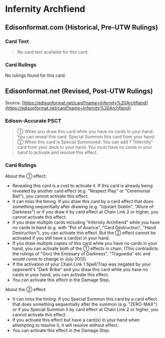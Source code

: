 # Infernity Archfiend

## Edisonformat.com (Historical, Pre-UTW Rulings)

### Card Text

> No card text available for this card.

### Card Rulings

No rulings found for this card.

## Edisonformat.net (Revised, Post-UTW Rulings)

Source: [https://edisonformat.net/card?name=Infernity%20Archfiend](https://edisonformat.net/card?name=Infernity%20Archfiend)

### Edison-Accurate PSCT

> ① When you draw this card while you have no cards in your hand: You can reveal this card; Special Summon this card from your hand.
> ② When this card is Special Summoned: You can add 1 "Infernity" card from your deck to your hand.
> You must have no cards in your hand to activate and resolve this effect.

### Card Rulings

About the ① effect:
*   Revealing this card is a cost to activate it. If this card is already being revealed by another card effect (e.g. "Respect Play" or "Ceremonial Bell"), you cannot activate this effect.
*   It can miss the timing. If you draw this card by a card effect that does something sequentially after drawing (e.g. "Upstart Goblin", "Allure of Darkness") or if you draw it by card effect at Chain Link 2 or higher, you cannot activate this effect.
*   If you draw multiple cards including "Infernity Archfiend" while you have no cards in hand (e.g. with "Pot of Avarice", "Card Destruction", "Hand Destruction"), you can activate this effect. But the ② effect cannot be activated if you still have a card(s) in your hand.
*   If you draw multiple copies of this card while you have no cards in your hand, you can activate both of the ① effects in chain.
(This contradicts the rulings of "Gorz the Emissary of Darkness", "Tragoedia" etc and would come to change in July 2012).
*   If the activation of your Chain Link 1 Spell/Trap was negated by your opponent's "Dark Bribe" and you draw this card while you have no cards in your hand, you can activate this effect.
*   You can activate this effect in the Damage Step.

About the ② effect:
*   It can miss the timing. If you Special Summon this card by a card effect that does something sequentially after the summon (e.g. "ZERO-MAX") or if you Special Summon it by card effect at Chain Link 2 or higher, you cannot activate this effect.
*   If you activate this effect but have a card(s) in your hand when attempting to resolve it, it will resolve without effect.
*   You can activate this effect in the Damage Step.
            